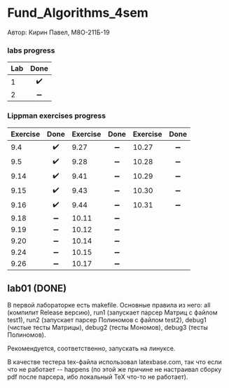 # Fund_Algorithms_4sem

Автор: Кирин Павел, М8О-211Б-19

### labs progress
| Lab      | Done                |
| -------- |:-------------------:|
| 1        | :heavy_check_mark:  |
| 2        | :heavy_minus_sign:  |

### Lippman exercises progress

| Exercise | Done                | Exercise | Done                | Exercise | Done                |
| -------- |:-------------------:| -------- |:-------------------:| -------- |:-------------------:|
| 9.4      | :heavy_check_mark:  | 9.27     | :heavy_minus_sign:  | 10.27    | :heavy_minus_sign:  |
| 9.5      | :heavy_check_mark:  | 9.28     | :heavy_minus_sign:  | 10.28    | :heavy_minus_sign:  |
| 9.14     | :heavy_check_mark:  | 9.41     | :heavy_minus_sign:  | 10.29    | :heavy_minus_sign:  |
| 9.15     | :heavy_check_mark:  | 9.43     | :heavy_minus_sign:  | 10.30    | :heavy_minus_sign:  |
| 9.16     | :heavy_check_mark:  | 9.44     | :heavy_minus_sign:  | 10.31    | :heavy_minus_sign:  |
| 9.18     | :heavy_minus_sign:  | 10.11    | :heavy_minus_sign:  |
| 9.19     | :heavy_minus_sign:  | 10.12    | :heavy_minus_sign:  |
| 9.20     | :heavy_minus_sign:  | 10.14    | :heavy_minus_sign:  |
| 9.24     | :heavy_minus_sign:  | 10.15    | :heavy_minus_sign:  |
| 9.26     | :heavy_minus_sign:  | 10.17    | :heavy_minus_sign:  |

## lab01 (DONE)

В первой лабораторке есть makefile. Основные правила из него: all (компилит Release версию), run1 (запускает парсер Матриц с файлом test1), run2 (запускает парсер Полиномов с файлом test2), debug1 (чистые тесты Матрицы), debug2 (тесты Мономов), debug3 (тесты Полиномов).

Рекомендуется, соответственно, запускать на линуксе. 

В качестве тестера tex-файла использовал latexbase.com, так что если что не работает -- happens (по этой же причине не настраивал сборку pdf после парсера, ибо локальный TeX что-то не работает).
